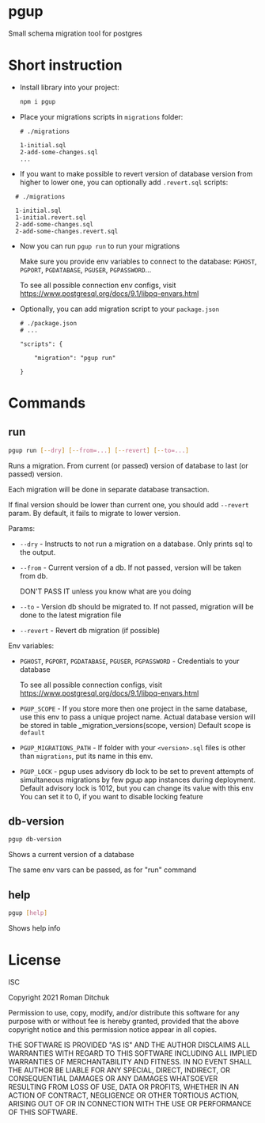 # pgup

Small schema migration tool for postgres

# Short instruction

- Install library into your project:

  ```bash
  npm i pgup
  ```

- Place your migrations scripts in `migrations` folder:

  ```
  # ./migrations

  1-initial.sql
  2-add-some-changes.sql
  ...
  ```
  
- If you want to make possible to revert version of database version from higher to lower one, you can optionally add `.revert.sql` scripts:

```
  # ./migrations

  1-initial.sql
  1-initial.revert.sql
  2-add-some-changes.sql
  2-add-some-changes.revert.sql
```

- Now you can run `pgup run` to run your migrations

  Make sure you provide env variables to connect to the database: `PGHOST`, `PGPORT`, `PGDATABASE`, `PGUSER`, `PGPASSWORD`...

  To see all possible connection env configs, visit https://www.postgresql.org/docs/9.1/libpq-envars.html
  
- Optionally, you can add migration script to your `package.json`

  ```
  # ./package.json
  # ...
  
  "scripts": {
  
      "migration": "pgup run"
      
  }
  ```

# Commands

## run

```bash
pgup run [--dry] [--from=...] [--revert] [--to=...]
```
    
Runs a migration. From current (or passed) version of database to last (or passed) version.

Each migration will be done in separate database transaction.

If final version should be lower than current one, you should add `--revert` param. By default, it fails to migrate to lower version.

Params:

- `--dry` - Instructs to not run a migration on a database. Only prints sql to the output.
- `--from` - Current version of a db. If not passed, version will be taken from db.

  DON'T PASS IT unless you know what are you doing
- `--to` - Version db should be migrated to. If not passed, migration will be done to the latest migration file
- `--revert` - Revert db migration (if possible)
    
Env variables:

- `PGHOST`, `PGPORT`, `PGDATABASE`, `PGUSER`, `PGPASSWORD` - Credentials to your database
  
  To see all possible connection configs, visit https://www.postgresql.org/docs/9.1/libpq-envars.html

- `PGUP_SCOPE` - If you store more then one project in the same database, use this env to pass a unique project name.
  Actual database version will be stored in table _migration_versions(scope, version)
  Default scope is `default`

- `PGUP_MIGRATIONS_PATH` - If folder with your `<version>.sql` files is other than `migrations`, put its name in this env.
 
- `PGUP_LOCK` - pgup uses advisory db lock to be set to prevent attempts of simultaneous migrations by few pgup app instances during deployment.
  Default advisory lock is 1012, but you can change its value with this env
  You can set it to 0, if you want to disable locking feature
        
## db-version

```bash
pgup db-version
```
    
Shows a current version of a database
        
The same env vars can be passed, as for "run" command

## help
    
```bash
pgup [help]
```
    
Shows help info

# License

ISC

Copyright 2021 Roman Ditchuk

Permission to use, copy, modify, and/or distribute this software for any purpose with or without fee is hereby granted, provided that the above copyright notice and this permission notice appear in all copies.

THE SOFTWARE IS PROVIDED "AS IS" AND THE AUTHOR DISCLAIMS ALL WARRANTIES WITH REGARD TO THIS SOFTWARE INCLUDING ALL IMPLIED WARRANTIES OF MERCHANTABILITY AND FITNESS. IN NO EVENT SHALL THE AUTHOR BE LIABLE FOR ANY SPECIAL, DIRECT, INDIRECT, OR CONSEQUENTIAL DAMAGES OR ANY DAMAGES WHATSOEVER RESULTING FROM LOSS OF USE, DATA OR PROFITS, WHETHER IN AN ACTION OF CONTRACT, NEGLIGENCE OR OTHER TORTIOUS ACTION, ARISING OUT OF OR IN CONNECTION WITH THE USE OR PERFORMANCE OF THIS SOFTWARE.